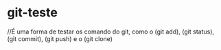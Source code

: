 # git-teste 
//É uma forma de testar os comando do git, como o (git add), (git status), (git commit), (git push) e o (git clone)